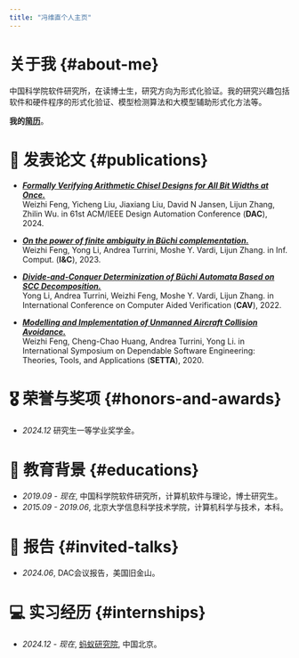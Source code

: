 ```yaml
---
title: "冯维直个人主页"
---
```


# 关于我 {#about-me}

中国科学院软件研究所，在读博士生，研究方向为形式化验证。我的研究兴趣包括软件和硬件程序的形式化验证、模型检测算法和大模型辅助形式化方法等。

**我的[简历](files/WeizhiFengCV.pdf)**。

<!-- # 🔥 最新动态 {#news}
- *2023.10*: &nbsp;🎉🎉 我们的论文《多模态学习的最新进展》被NeurIPS 2023接收！
- *2023.09*: &nbsp;🎉🎉 受邀参加2023年全球人工智能峰会并作主题演讲。 -->

# 📝 发表论文 {#publications}

- ***[Formally Verifying Arithmetic Chisel Designs for All Bit Widths at Once.](https://dl.acm.org/doi/10.1145/3649329.3657311)*** <br>
  Weizhi Feng, Yicheng Liu, Jiaxiang Liu, David N Jansen, Lijun Zhang, Zhilin Wu.
  in 61st ACM/IEEE Design Automation Conference (**DAC**), 2024. <br>
  <!-- <a href="https://arxiv.org/abs/2304.08485" class="no-trailing-icon"><img src="https://img.shields.io/badge/arXiv-2304.08485-b31b1b.svg?style=flat-square" alt="Arxiv-2304.08485"/></a><a href="https://github.com/haotian-liu/LLaVA" class="no-trailing-icon"><img alt="GitHub Repo stars" src="https://img.shields.io/github/stars/haotian-liu/LLaVA?style=flat-square&logo=github&label=GitHub%20Stars&labelColor=black"></a> -->

- ***[On the power of finite ambiguity in Büchi complementation.](https://www.sciencedirect.com/science/article/abs/pii/S0890540123000330)*** <br>
  Weizhi Feng, Yong Li, Andrea Turrini, Moshe Y. Vardi, Lijun Zhang.
  in Inf. Comput. (**I&C**), 2023. <br>

- ***[Divide-and-Conquer Determinization of Büchi Automata Based on SCC Decomposition.](https://arxiv.org/abs/2206.13739)*** <br>
  Yong Li, Andrea Turrini, Weizhi Feng, Moshe Y. Vardi, Lijun Zhang.
  in International Conference on Computer Aided Verification (**CAV**), 2022. <br>

- ***[Modelling and Implementation of Unmanned Aircraft Collision Avoidance.](https://link.springer.com/chapter/10.1007/978-3-030-62822-2_4)*** <br>
  Weizhi Feng, Cheng-Chao Huang, Andrea Turrini, Yong Li.
  in International Symposium on Dependable Software Engineering: Theories, Tools, and Applications (**SETTA**), 2020. <br>

# 🎖 荣誉与奖项 {#honors-and-awards}
- *2024.12* 研究生一等学业奖学金。

# 📖 教育背景 {#educations}
- *2019.09 - 现在*, 中国科学院软件研究所，计算机软件与理论，博士研究生。
- *2015.09 - 2019.06*, 北京大学信息科学技术学院，计算机科学与技术，本科。

# 💬 报告 {#invited-talks}
- *2024.06*, DAC会议报告，美国旧金山。


# 💻 实习经历 {#internships}
- *2024.12 - 现在*, [蚂蚁研究院](https://www.antresearch.com/), 中国北京。
